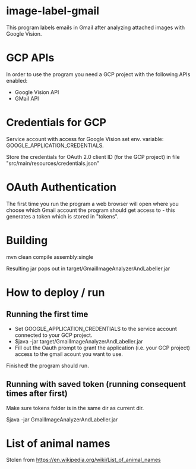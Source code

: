# image-label-gmail
This program labels emails in Gmail after analyzing attached images with Google Vision. 

# GCP APIs 
In order to use the program you need a GCP project with the following APIs enabled:  
 
 - Google Vision API
 - GMail API 
 
# Credentials for GCP
Service account with access for Google Vision set env. variable: GOOGLE_APPLICATION_CREDENTIALS.

Store the credentials for OAuth 2.0 client ID (for the GCP project) in file "src/main/resources/credentials.json"

# OAuth Authentication
The first time you run the program a web browser will open where you choose which Gmail account the program 
should get access to - this generates a token which is stored in "tokens".   


# Building
mvn clean compile assembly:single

Resulting jar pops out in target/GmailImageAnalyzerAndLabeller.jar

# How to deploy / run
## Running the first time 
- Set GOOGLE_APPLICATION_CREDENTIALS to the service account connected to your GCP project.
- $java -jar target/GmailImageAnalyzerAndLabeller.jar  
- Fill out the Oauth prompt to grant the application (i.e. your GCP project) access to the gmail acount you want to use.  

Finished! the program should run. 

## Running with saved token (running consequent times after first)
Make sure tokens folder is in the same dir as current dir. 

$java -jar GmailImageAnalyzerAndLabeller.jar


# List of animal names
Stolen from https://en.wikipedia.org/wiki/List_of_animal_names